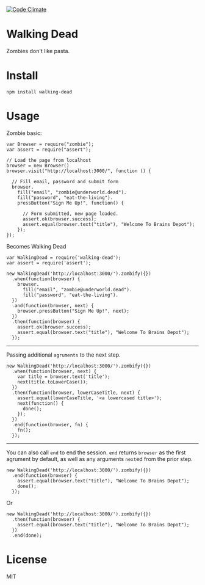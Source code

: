 [![Code Climate](https://codeclimate.com/github/nowk/walking-dead.js.png)](https://codeclimate.com/github/nowk/walking-dead.js)

# Walking Dead

Zombies don't like pasta.

# Install

    npm install walking-dead

# Usage

Zombie basic:

    var Browser = require("zombie");
    var assert = require("assert");

    // Load the page from localhost
    browser = new Browser()
    browser.visit("http://localhost:3000/", function () {

      // Fill email, password and submit form
      browser.
        fill("email", "zombie@underworld.dead").
        fill("password", "eat-the-living").
        pressButton("Sign Me Up!", function() {

          // Form submitted, new page loaded.
          assert.ok(browser.success);
          assert.equal(browser.text("title"), "Welcome To Brains Depot");
        });
    });

Becomes Walking Dead

    var WalkingDead = require('walking-dead');
    var assert = require('assert');

    new WalkingDead('http://localhost:3000/').zombify({})
      .when(function(browser) {
        browser.
          fill("email", "zombie@underworld.dead").
          fill("password", "eat-the-living").
      })
      .and(function(browser, next) {
        browser.pressButton("Sign Me Up!", next);
      })
      .then(function(browser) {
        assert.ok(browser.success);
        assert.equal(browser.text("title"), "Welcome To Brains Depot");
      });

---

Passing additional `agruments` to the next step.

    new WalkingDead('http://localhost:3000/').zombify({})
      .when(function(browser, next) {
        var title = browser.text('title');
        next(title.toLowerCase());
      })
      .then(function(browser, lowerCaseTitle, next) {
        assert.equal(lowerCaseTitle, '<a lowercased title>');
        next(function() {
          done();
        });
      })
      .end(function(browser, fn) {
        fn();
      });

---

You can also call `end` to end the session. `end` returns `browser` as the first agrument by default, as well as any arguments `next`ed from the prior step.

    new WalkingDead('http://localhost:3000/').zombify({})
      .end(function(browser) {
        assert.equal(browser.text("title"), "Welcome To Brains Depot");
        done();
      });

Or

    new WalkingDead('http://localhost:3000/').zombify({})
      .then(function(browser) {
        assert.equal(browser.text("title"), "Welcome To Brains Depot");
      })
      .end(done);


# License

MIT

